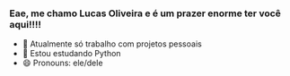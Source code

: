 ### Eae, me chamo Lucas Oliveira e é um prazer enorme ter você aqui!!!!

- 🔭 Atualmente só trabalho com projetos pessoais
- 🌱 Estou estudando Python
- 😄 Pronouns: ele/dele


